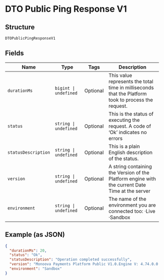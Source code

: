 
# DTO Public Ping Response V1

## Structure

`DTOPublicPingResponseV1`

## Fields

| Name | Type | Tags | Description |
|  --- | --- | --- | --- |
| `durationMs` | `bigint \| undefined` | Optional | This value represents the total time in milliseconds that the Platform took to process the request. |
| `status` | `string \| undefined` | Optional | This is the status of executing the request.&nbsp;A code of ‘Ok’ indicates no errors |
| `statusDescription` | `string \| undefined` | Optional | This is a plain English description of the status. |
| `version` | `string \| undefined` | Optional | A string containing the Version of the Platform engine with the current Date Time at the server |
| `environment` | `string \| undefined` | Optional | The name of the environment you are connected too: ·Live ·Sandbox |

## Example (as JSON)

```json
{
  "durationMs": 20,
  "status": "Ok",
  "statusDescription": "Operation completed successfully",
  "version": "Monoova Payments Platform Public V1.0.Engine V: 4.74.0.0  Environment: Sandbox DateTime: 19-Nov-2018 06:54:48 AM",
  "environment": "Sandbox"
}
```


